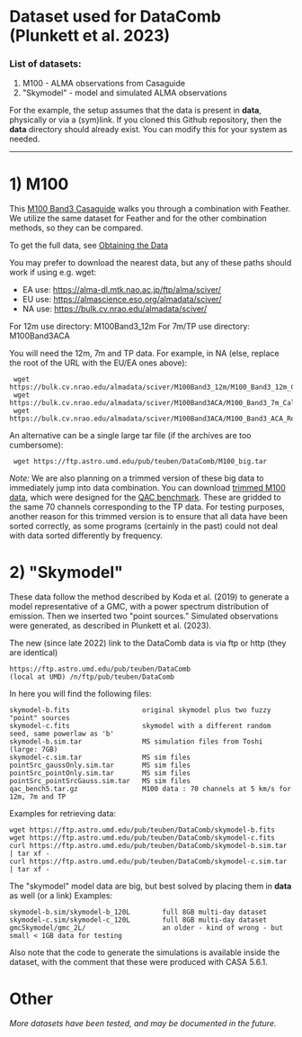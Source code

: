 # Dataset used for DataComb (Plunkett et al. 2023)

### List of datasets:
1) M100 - ALMA observations from Casaguide      
2) "Skymodel" - model and simulated ALMA observations


For the example, the setup assumes that the data is present in **data**, physically or via a (sym)link. If you cloned this Github repository, then the **data** directory should already exist. You can modify this for your system as needed.

  -----------------



# 1) M100

This [M100 Band3 Casaguide](https://casaguides.nrao.edu/index.php/M100_Band3_Combine_6.2) walks you through
a combination with Feather. We utilize the same dataset for Feather and for the other combination methods,
so they can be compared.

To get the full data, see [Obtaining the Data](https://casaguides.nrao.edu/index.php/M100_Band3#Obtaining_the_Data)

You may prefer to download the nearest data, but any of these paths should work if using e.g. wget: 
* EA use:  https://alma-dl.mtk.nao.ac.jp/ftp/alma/sciver/
* EU use:  https://almascience.eso.org/almadata/sciver/
* NA use:  https://bulk.cv.nrao.edu/almadata/sciver/

For 12m use directory:     M100Band3_12m
For 7m/TP use directory:   M100Band3ACA

You will need the 12m, 7m and TP data. For example, in NA (else, replace the root of the URL with the EU/EA ones above):

     wget https://bulk.cv.nrao.edu/almadata/sciver/M100Band3_12m/M100_Band3_12m_CalibratedData.tgz
     wget https://bulk.cv.nrao.edu/almadata/sciver/M100Band3ACA/M100_Band3_7m_CalibratedData.tgz
     wget https://bulk.cv.nrao.edu/almadata/sciver/M100Band3ACA/M100_Band3_ACA_ReferenceImages_5.1.tgz

An alternative can be a single large tar file (if the archives are too cumbersome):

     wget https://ftp.astro.umd.edu/pub/teuben/DataComb/M100_big.tar


*Note:* We are also planning on a trimmed version of these big data to immediately jump into data combination.
You can download [trimmed M100 data](http://admit.astro.umd.edu/~teuben/QAC/qac_bench5.tar.gz), which were designed for the
[QAC benchmark](https://github.com/teuben/QAC). These are gridded to the same 70 channels corresponding to the TP data.
For testing purposes, another reason for this trimmed version is to ensure that all data have been sorted correctly, as
some programs (certainly in the past) could not deal with data sorted differently by frequency.


# 2) "Skymodel"

These data follow the method described by Koda et al. (2019) to generate a model representative of a GMC, with a power spectrum distribution of emission.  Then we inserted two "point sources."  Simulated observations were generated, as described in Plunkett et al. (2023). 

The new (since late 2022) link to the DataComb data is via ftp or http (they are identical)

    https://ftp.astro.umd.edu/pub/teuben/DataComb
    (local at UMD) /n/ftp/pub/teuben/DataComb

In here you will find the following files:

    skymodel-b.fits                  original skymodel plus two fuzzy "point" sources
    skymodel-c.fits                  skymodel with a different random seed, same powerlaw as 'b'
    skymodel-b.sim.tar               MS simulation files from Toshi (large: 7GB)
    skymodel-c.sim.tar	             MS sim files
    pointSrc_gaussOnly.sim.tar       MS sim files
    pointSrc_pointOnly.sim.tar       MS sim files
    pointSrc_pointSrcGauss.sim.tar   MS sim files
    qac_bench5.tar.gz                M100 data : 70 channels at 5 km/s for 12m, 7m and TP
    
Examples for retrieving data:

    wget https://ftp.astro.umd.edu/pub/teuben/DataComb/skymodel-b.fits 
    wget https://ftp.astro.umd.edu/pub/teuben/DataComb/skymodel-c.fits
    curl https://ftp.astro.umd.edu/pub/teuben/DataComb/skymodel-b.sim.tar | tar xf -
    curl https://ftp.astro.umd.edu/pub/teuben/DataComb/skymodel-c.sim.tar | tar xf -


The "skymodel" model data are big, but best solved by placing them in **data** as well (or a link)
Examples:

    skymodel-b.sim/skymodel-b_120L        full 8GB multi-day dataset
    skymodel-c.sim/skymodel-c_120L        full 8GB multi-day dataset
    gmcSkymodel/gmc_2L/                   an older - kind of wrong - but small < 1GB data for testing

Also note that the code to generate the simulations is available inside the dataset, with the
comment that these were produced with CASA 5.6.1.

# Other

_More datasets have been tested, and may be documented in the future._
